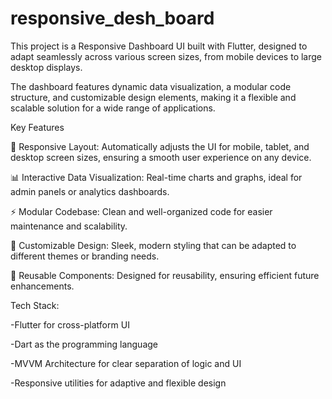 # responsive_desh_board

This project is a Responsive Dashboard UI built with Flutter, designed to adapt seamlessly across various screen sizes, from mobile devices to large desktop displays. 

The dashboard features dynamic data visualization, a modular code structure, and customizable design elements, making it a flexible and scalable solution for a wide range of applications.

Key Features

📱 Responsive Layout: Automatically adjusts the UI for mobile, tablet, and desktop screen sizes, ensuring a smooth user experience on any device.

📊 Interactive Data Visualization: Real-time charts and graphs, ideal for admin panels or analytics dashboards.

⚡ Modular Codebase: Clean and well-organized code for easier maintenance and scalability.

🎨 Customizable Design: Sleek, modern styling that can be adapted to different themes or branding needs.

🧩 Reusable Components: Designed for reusability, ensuring efficient future enhancements.

Tech Stack:

 -Flutter for cross-platform UI

 -Dart as the programming language

 -MVVM Architecture for clear separation of logic and UI

 -Responsive utilities for adaptive and flexible design


 
 
